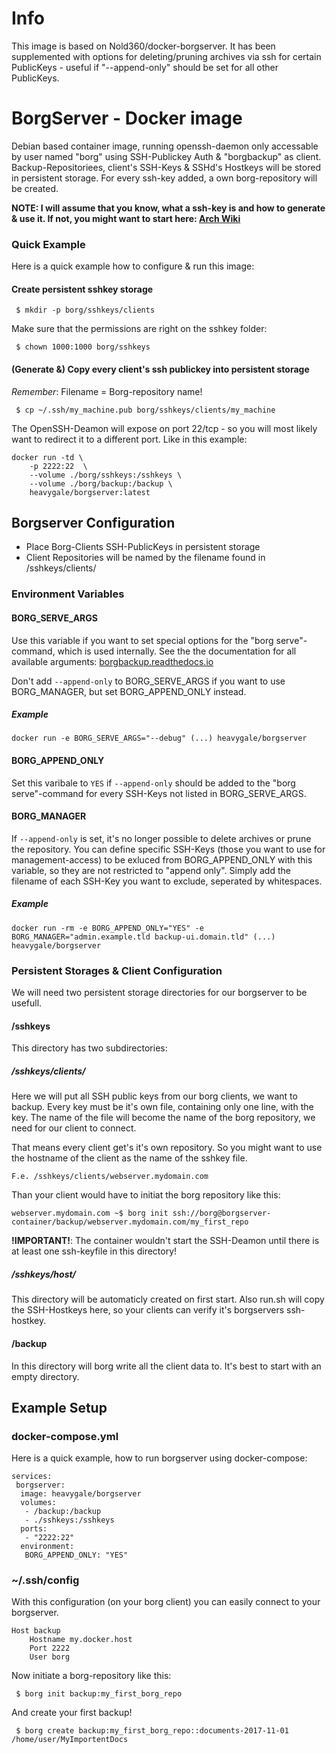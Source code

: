 # Info
This image is based on Nold360/docker-borgserver. It has been supplemented with options for deleting/pruning archives via ssh for certain PublicKeys - useful if "--append-only" should be set for all other PublicKeys.

# BorgServer - Docker image
Debian based container image, running openssh-daemon only accessable by user named "borg" using SSH-Publickey Auth & "borgbackup" as client. Backup-Repositoriees, client's SSH-Keys & SSHd's Hostkeys will be stored in persistent storage.
For every ssh-key added, a own borg-repository will be created.

**NOTE: I will assume that you know, what a ssh-key is and how to generate & use it. If not, you might want to start here: [Arch Wiki](https://wiki.archlinux.org/index.php/SSH_Keys)**

### Quick Example
Here is a quick example how to configure & run this image:

#### Create persistent sshkey storage
```
 $ mkdir -p borg/sshkeys/clients
```

Make sure that the permissions are right on the sshkey folder:
```
 $ chown 1000:1000 borg/sshkeys
```

#### (Generate &) Copy every client's ssh publickey into persistent storage
*Remember*: Filename = Borg-repository name!
```
 $ cp ~/.ssh/my_machine.pub borg/sshkeys/clients/my_machine
```

The OpenSSH-Deamon will expose on port 22/tcp - so you will most likely want to redirect it to a different port. Like in this example:
```
docker run -td \
	-p 2222:22  \
	--volume ./borg/sshkeys:/sshkeys \
	--volume ./borg/backup:/backup \
	heavygale/borgserver:latest
```


## Borgserver Configuration
 * Place Borg-Clients SSH-PublicKeys in persistent storage
 * Client Repositories will be named by the filename found in /sshkeys/clients/

### Environment Variables
#### BORG_SERVE_ARGS
Use this variable if you want to set special options for the "borg serve"-command, which is used internally.
See the the documentation for all available arguments: [borgbackup.readthedocs.io](https://borgbackup.readthedocs.io/en/1.0.9/usage.html#borg-serve)

Don't add `--append-only` to BORG_SERVE_ARGS if you want to use BORG_MANAGER, but set BORG_APPEND_ONLY instead.

##### Example
```
docker run -e BORG_SERVE_ARGS="--debug" (...) heavygale/borgserver
```

#### BORG_APPEND_ONLY
Set this varibale to `YES` if `--append-only` should be added to the "borg serve"-command for every SSH-Keys not listed in BORG_SERVE_ARGS. 

#### BORG_MANAGER
If `--append-only` is set, it's no longer possible to delete archives or prune the repository. You can define specific SSH-Keys (those you want to use for management-access) to be exluced from BORG_APPEND_ONLY with this variable, so they are not restricted to "append only". Simply add the filename of each SSH-Key you want to exclude, seperated by whitespaces.

##### Example
```
docker run -rm -e BORG_APPEND_ONLY="YES" -e BORG_MANAGER="admin.example.tld backup-ui.domain.tld" (...) heavygale/borgserver
```

### Persistent Storages & Client Configuration
We will need two persistent storage directories for our borgserver to be usefull.

#### /sshkeys
This directory has two subdirectories:

##### /sshkeys/clients/
Here we will put all SSH public keys from our borg clients, we want to backup. Every key must be it's own file, containing only one line, with the key. The name of the file will become the name of the borg repository, we need for our client to connect.

That means every client get's it's own repository. So you might want to use the hostname of the client as the name of the sshkey file.

```
F.e. /sshkeys/clients/webserver.mydomain.com
```

Than your client would have to initiat the borg repository like this:
```
webserver.mydomain.com ~$ borg init ssh://borg@borgserver-container/backup/webserver.mydomain.com/my_first_repo
```

**!IMPORTANT!**: The container wouldn't start the SSH-Deamon until there is at least one ssh-keyfile in this directory!

##### /sshkeys/host/
This directory will be automaticly created on first start. Also run.sh will copy the SSH-Hostkeys here, so your clients can verify it's borgservers ssh-hostkey.

#### /backup
In this directory will borg write all the client data to. It's best to start with an empty directory.


## Example Setup
### docker-compose.yml
Here is a quick example, how to run borgserver using docker-compose:
```
services:
 borgserver:
  image: heavygale/borgserver
  volumes:
   - /backup:/backup
   - ./sshkeys:/sshkeys
  ports:
   - "2222:22"
  environment:
   BORG_APPEND_ONLY: "YES"
```

### ~/.ssh/config
With this configuration (on your borg client) you can easily connect to your borgserver.
```
Host backup
	Hostname my.docker.host
	Port 2222
	User borg
```

Now initiate a borg-repository like this:
```
 $ borg init backup:my_first_borg_repo
```

And create your first backup!
```
 $ borg create backup:my_first_borg_repo::documents-2017-11-01 /home/user/MyImportentDocs
```
